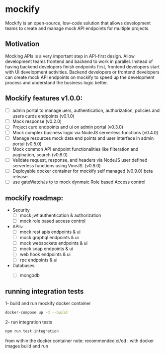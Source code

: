 # mockify
Mockify is an open-source, low-code solution that allows development teams to create and manage mock API endpoints for multiple projects.

## Motivation 
Mocking APIs is a very important step in API-first design. Allow development teams frontend and backend to work in parallel. Instead of having backend developers finish endpoints first, frontend developers start with UI development activities. Backend developers or frontend developers can create mock API endpoints on mockify to speed up the development process and understand the business logic better.

## Mockify features v1.0.0:
- [ ] admin portal to manage uers, authentication, authorization, policies and users curds endpoints (v0.1.0)
- [ ] Mock response (v0.2.0)
- [ ] Project curd endpoints and ui on admin portal (v0.3.0)
- [ ] Mock complex business logic via NodeJS serverless functions (v0.4.0)
- [ ] Manage resources mock data end points and user interface in admin portal (v0.5.0)
- [ ] Mock common API endpoint functionalities like filteration and pagination, search (v0.6.0)
- [ ] Validate request, response, and headers via NodeJS user defined serverless functions using VineJS. (v0.8.0)
- [ ] Deployable docker container for mockify self managed (v0.9.0) beta release
- [ ] use gateWatchJs [to](https://github.com/ARAldhafeeri/gatewatch/tree/main) to mock dynmaic Role based Access control

## mockify roadmap: 
- Security
  + [ ] mock jwt authentication & authorization
  + [ ] mock role based access control
- APIs:
  + [ ] mock rest apis endpoints & ui
  + [ ] mock graphql endpoints & ui 
  + [ ] mock websockets endpoints & ui
  + [ ] mock soap endpoints & ui
  + [ ] web hook endpoints & ui
  + [ ] rpc endpoints & ui
- Databases:
  + [ ] mongodb


## running integration tests 
1- build and run mockify docker container
```bash
docker-compose up -d --build
```
2- run integration tests
```bash
npm run test:integration
```
from within the docker container 
note: recommended ci/cd : with docker images build and run
